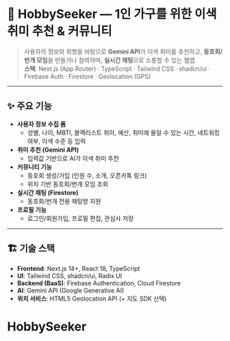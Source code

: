 # 🧭 HobbySeeker — 1인 가구를 위한 이색 취미 추천 & 커뮤니티

> 사용자의 정보와 취향을 바탕으로 **Gemini API**가 이색 취미를 추천하고, **동호회/번개 모임**을 만들거나 참여하며, **실시간 채팅**으로 소통할 수 있는 웹앱  
> **스택**: Next.js (App Router) · TypeScript · Tailwind CSS · shadcn/ui · Firebase Auth · Firestore · Geolocation (GPS)

---

## ✨ 주요 기능

- **사용자 정보 수집 폼**
  - 성별, 나이, MBTI, 블랙리스트 취미, 예산, 취미에 들일 수 있는 시간, 네트워킹 여부, 이색 수준 등 입력
- **취미 추천 (Gemini API)**
  - 입력값 기반으로 AI가 이색 취미 추천
- **커뮤니티 기능**
  - 동호회 생성/가입 (인원 수, 소개, 오픈카톡 링크)
  - 위치 기반 동호회/번개 모임 조회
- **실시간 채팅 (Firestore)**
  - 동호회/번개 전용 채팅방 지원
- **프로필 기능**
  - 로그인/회원가입, 프로필 편집, 관심사 저장

---

## 🏗️ 기술 스택

- **Frontend**: Next.js 14+, React 18, TypeScript
- **UI**: Tailwind CSS, shadcn/ui, Radix UI
- **Backend (BaaS)**: Firebase Authentication, Cloud Firestore
- **AI**: Gemini API (Google Generative AI)
- **위치 서비스**: HTML5 Geolocation API (+ 지도 SDK 선택)
# HobbySeeker
